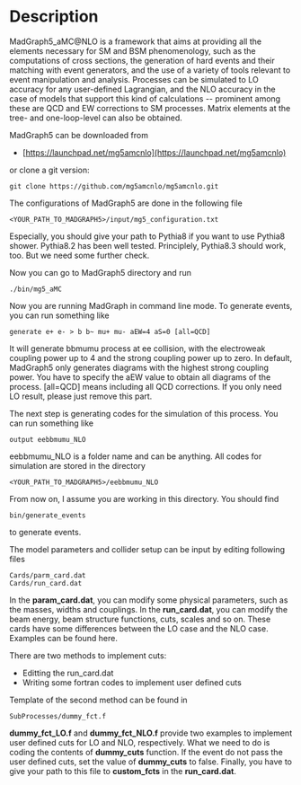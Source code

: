 # Description
MadGraph5_aMC@NLO is a framework that aims at providing all the elements necessary for SM and BSM phenomenology, 
such as the computations of cross sections, the generation of hard events and their matching with event generators, 
and the use of a variety of tools relevant to event manipulation and analysis. Processes can be simulated to LO accuracy for any user-defined Lagrangian, 
and the NLO accuracy in the case of models that support this kind of calculations -- prominent among these are QCD and EW corrections to SM processes. 
Matrix elements at the tree- and one-loop-level can also be obtained. 

MadGraph5 can be downloaded from 
* [https://launchpad.net/mg5amcnlo](https://launchpad.net/mg5amcnlo)

or clone a git version:
```
git clone https://github.com/mg5amcnlo/mg5amcnlo.git
```

The configurations of MadGraph5 are done in the following file
```
<YOUR_PATH_TO_MADGRAPH5>/input/mg5_configuration.txt
```
Especially, you should give your path to Pythia8 if you want to use Pythia8 shower. 
Pythia8.2 has been well tested. Principlely, Pythia8.3 should work, too. But we need some further check.

Now you can go to MadGraph5 directory and run
```
./bin/mg5_aMC
```

Now you are running MadGraph in command line mode. To generate events, you can run something like
```
generate e+ e- > b b~ mu+ mu- aEW=4 aS=0 [all=QCD]
```
It will generate bbmumu process at ee collision, with the electroweak coupling power up to 4 and the strong coupling power up to zero.
In default, MadGraph5 only generates diagrams with the highest strong coupling power. 
You have to specify the aEW value to obtain all diagrams of the process.
[all=QCD] means including all QCD corrections. If you only need LO result, please just remove this part. 

The next step is generating codes for the simulation of this process. You can run something like
```
output eebbmumu_NLO
```
eebbmumu_NLO is a folder name and can be anything. 
All codes for simulation are stored in the directory
```
<YOUR_PATH_TO_MADGRAPH5>/eebbmumu_NLO
```
From now on, I assume you are working in this directory. You should find 
```
bin/generate_events
```
to generate events.

The model parameters and collider setup can be input by editing following files
```
Cards/parm_card.dat
Cards/run_card.dat
```
In the **param_card.dat**, you can modify some physical parameters, such as the masses, widths and couplings.
In the **run_card.dat**, you can modify the beam energy, beam structure functions, cuts, scales and so on. 
These cards have some differences between the LO case and the NLO case. 
Examples can be found here.

There are two methods to implement cuts: 
* Editting the run_card.dat
* Writing some fortran codes to implement user defined cuts

Template of the second method can be found in
```
SubProcesses/dummy_fct.f
```
**dummy_fct_LO.f** and **dummy_fct_NLO.f** provide two examples to implement user defined cuts for LO and NLO, respectively.
What we need to do is coding the contents of **dummy_cuts** function. 
If the event do not pass the user defined cuts, set the value of **dummy_cuts** to false.
Finally, you have to give your path to this file to **custom_fcts** in the **run_card.dat**.
